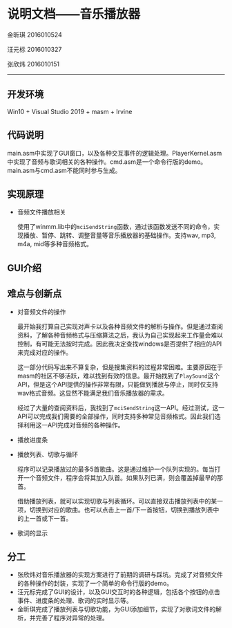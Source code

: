 # 说明文档——音乐播放器

金昕琪 2016010524

汪元标 2016010327

张欣炜 2016010151

---

## 开发环境

Win10 + Visual Studio 2019 + masm + Irvine

## 代码说明

main.asm中实现了GUI窗口，以及各种交互事件的逻辑处理。PlayerKernel.asm中实现了音频与歌词相关的各种操作。cmd.asm是一个命令行版的demo。main.asm与cmd.asm不能同时参与生成。

## 实现原理

- 音频文件播放相关

  使用了winmm.lib中的`mciSendString`函数，通过该函数发送不同的命令，实现播放、暂停、跳转、调整音量等音乐播放器的基础操作。支持wav, mp3, m4a, mid等多种音频格式。

## GUI介绍

## 难点与创新点

- 对音频文件的操作

  最开始我打算自己实现对声卡以及各种音频文件的解析与操作。但是通过查阅资料，了解各种音频格式与压缩算法之后，我认为自己实现起来工作量会难以控制，有可能无法按时完成。因此我决定查找windows是否提供了相应的API来完成对应的操作。

  这一部分代码写出来不算复杂，但是搜集资料的过程非常困难。主要原因在于masm的社区不够活跃，难以找到有效的信息。最开始找到了`PlaySound`这个API，但是这个API提供的操作非常有限，只能做到播放与停止，同时仅支持wav格式音频。这显然不能满足我们音乐播放器的需求。

  经过了大量的查阅资料后，我找到了`mciSendString`这一API。经过测试，这一API可以完成我们需要的全部操作，同时支持多种常见音频格式。因此我们选择利用这一API完成对音频的各种操作。

- 播放进度条

- 播放列表、切歌与循环

  程序可以记录播放过的最多5首歌曲。这是通过维护一个队列实现的。每当打开一个音频文件，程序会将其加入队首。如果队列已满，则会覆盖掉最早的那首。

  借助播放列表，就可以实现切歌与列表循环。可以直接双击播放列表中的某一项，切换到对应的歌曲。也可以点击上一首/下一首按钮，切换到播放列表中的上一首或下一首。

- 歌词的显示

## 分工 

- 张欣炜对音乐播放器的实现方案进行了前期的调研与踩坑。完成了对音频文件的各种操作的封装，实现了一个简单的命令行版的demo。
- 汪元标完成了GUI的设计，以及GUI交互时的各种逻辑，包括各个按钮的点击事件、进度条的处理、歌词的实时显示等。
- 金昕琪完成了播放列表与切歌功能，为GUI添加细节，实现了对歌词文件的解析，并完善了程序对异常的处理。
